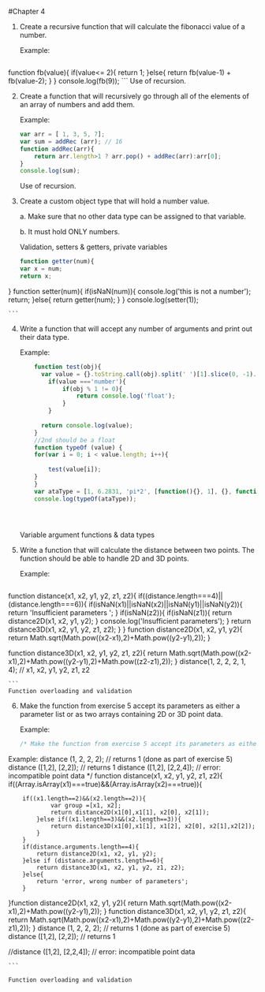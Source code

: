 #Chapter 4

1. Create a recursive function that will calculate the fibonacci value of a number. 

    Example: 
    ```javascript
function fb(value){
	if(value<=  2){
		return 1;
	}else{
		return fb(value-1) + fb(value-2);
	}
}
console.log(fb(9));
    ```
    Use of recursion. 

2. Create a function that will recursively go through all of the elements of an array of numbers and add them. 

    Example: 
    ```javascript
	var arr = [ 1, 3, 5, 7]; 
	var sum = addRec (arr); // 16 
	function addRec(arr){
		return arr.length>1 ? arr.pop() + addRec(arr):arr[0];
	}
	console.log(sum);
    ```
    Use of recursion. 

3. Create a custom object type that will hold a number value.  

    a. Make sure that no other data type can be assigned to that variable.  
    
    b. It must hold ONLY numbers.  
    
    Validation, setters & getters, private variables 
    ```javascript
    function getter(num){
	var x = num;
	return x;
}
function setter(num){
	if(isNaN(num)){
		console.log('this is not a number');
		return;
	}else{
		return getter(num);
	}
}
console.log(setter(1));

    
    ```

4. Write a function that will accept any number of arguments and print out their data type. 

    Example: 
    ```javascript
		function test(obj){
		  var value = {}.toString.call(obj).split(' ')[1].slice(0, -1).toLowerCase();
			if(value ==='number'){
				if(obj % 1 != 0){
					return console.log('float');
				}
			}
			
		  return console.log(value);
		}
		//2nd should be a float
		function typeOf (value) {
		for(var i = 0; i < value.length; i++){
			
		    test(value[i]);
		}
		}
		var ataType = [1, 6.2831, 'pi*2', [function(){}, 1], {}, function () {}];
		console.log(typeOf(ataType));


     
    ```
    
    Variable argument functions & data types 

5. Write a function that will calculate the distance between two points. The function should be able to handle 2D and 3D points. 

    Example: 
    ```javascript
function distance(x1, x2, y1, y2, z1, z2){
	if((distance.length===4)||(distance.length===6)){
		if(isNaN(x1)||isNaN(x2)||isNaN(y1)||isNaN(y2)){
			return 'Insufficient parameters ';
		}
		if(isNaN(z2)){
			if(isNaN(z1)){
				return distance2D(x1, x2, y1, y2);
			}
		console.log('Insufficient parameters');
		}
		return distance3D(x1, x2, y1, y2, z1, z2);
	}
}
function distance2D(x1, x2, y1, y2){
	return Math.sqrt(Math.pow((x2-x1),2)+Math.pow((y2-y1),2));
}

function distance3D(x1, x2, y1, y2, z1, z2){
	return Math.sqrt(Math.pow((x2-x1),2)+Math.pow((y2-y1),2)+Math.pow((z2-z1),2));
}
 distance(1,  2,  2,  2,  1,  4);
     //   x1, x2, y1, y2, z1, z2

    ```
    Function overloading and validation

6. Make the function from exercise 5 accept its parameters as either a parameter list or as two arrays containing 2D or 3D point data.  

    Example: 
    ```javascript
    /* Make the function from exercise 5 accept its parameters as either a parameter list or as two arrays containing 2D or 3D point data.
Example:
distance (1, 2, 2, 2); // returns 1 (done as part of exercise 5) distance ([1,2], [2,2]); // returns 1 
distance ([1,2], [2,2,4]); // error: incompatible point data 
*/
function distance(x1, x2, y1, y2, z1, z2){
	if((Array.isArray(x1)===true)&&(Array.isArray(x2)===true)){
		
		if((x1.length==2)&&(x2.length==2)){
				var group =[x1, x2];
				return distance2D(x1[0],x1[1], x2[0], x2[1]);
			}else if((x1.length==3)&&(x2.length==3)){
				return distance3D(x1[0],x1[1], x1[2], x2[0], x2[1],x2[2]);
			}
		}
		if(distance.arguments.length==4){
			return distance2D(x1, x2, y1, y2);
		}else if (distance.arguments.length==6){
			return distance3D(x1, x2, y1, y2, z1, z2);	
		}else{
			return 'error, wrong number of parameters';
		}
}function distance2D(x1, x2, y1, y2){
	return Math.sqrt(Math.pow((x2-x1),2)+Math.pow((y2-y1),2));
}
function distance3D(x1, x2, y1, y2, z1, z2){
	return Math.sqrt(Math.pow((x2-x1),2)+Math.pow((y2-y1),2)+Math.pow((z2-z1),2));
}
distance (1, 2, 2, 2); // returns 1 (done as part of exercise 5) distance ([1,2], [2,2]); // returns 1 

//distance ([1,2], [2,2,4]); // error: incompatible point data 


    ```
    
    Function overloading and validation 
